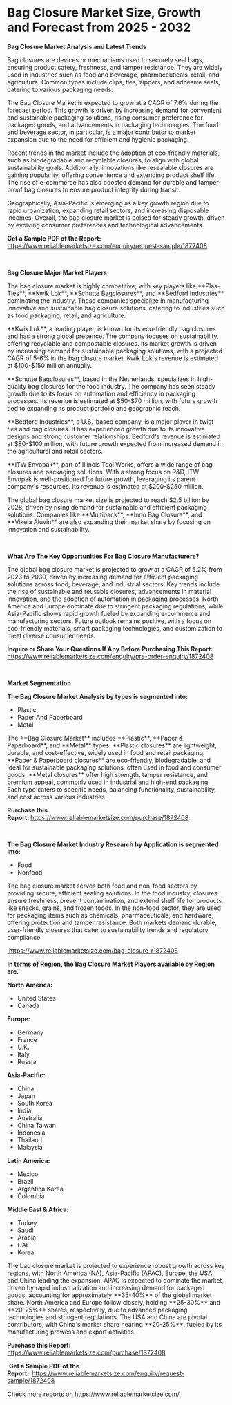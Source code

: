 <p><h1>Bag Closure Market Size, Growth and Forecast from 2025 - 2032</h1></p><p><strong>Bag Closure Market Analysis and Latest Trends</strong></p>
<p><p>Bag closures are devices or mechanisms used to securely seal bags, ensuring product safety, freshness, and tamper resistance. They are widely used in industries such as food and beverage, pharmaceuticals, retail, and agriculture. Common types include clips, ties, zippers, and adhesive seals, catering to various packaging needs.</p><p>The Bag Closure Market is expected to grow at a CAGR of 7.6% during the forecast period. This growth is driven by increasing demand for convenient and sustainable packaging solutions, rising consumer preference for packaged goods, and advancements in packaging technologies. The food and beverage sector, in particular, is a major contributor to market expansion due to the need for efficient and hygienic packaging.</p><p>Recent trends in the market include the adoption of eco-friendly materials, such as biodegradable and recyclable closures, to align with global sustainability goals. Additionally, innovations like resealable closures are gaining popularity, offering convenience and extending product shelf life. The rise of e-commerce has also boosted demand for durable and tamper-proof bag closures to ensure product integrity during transit.</p><p>Geographically, Asia-Pacific is emerging as a key growth region due to rapid urbanization, expanding retail sectors, and increasing disposable incomes. Overall, the bag closure market is poised for steady growth, driven by evolving consumer preferences and technological advancements.</p></p>
<p><strong>Get a Sample PDF of the Report:&nbsp;</strong> <a href="https://www.reliablemarketsize.com/enquiry/request-sample/1872408?utm_campaign=1197&utm_medium=2&utm_source=Github&utm_content=ia&utm_term=25012025&utm_id=bag-closure">https://www.reliablemarketsize.com/enquiry/request-sample/1872408</a></p>
<p>&nbsp;</p>
<p><strong>Bag Closure Major Market Players</strong></p>
<p><p>The bag closure market is highly competitive, with key players like **Plas-Ties**, **Kwik Lok**, **Schutte Bagclosures**, and **Bedford Industries** dominating the industry. These companies specialize in manufacturing innovative and sustainable bag closure solutions, catering to industries such as food packaging, retail, and agriculture.</p><p>**Kwik Lok**, a leading player, is known for its eco-friendly bag closures and has a strong global presence. The company focuses on sustainability, offering recyclable and compostable closures. Its market growth is driven by increasing demand for sustainable packaging solutions, with a projected CAGR of 5-6% in the bag closure market. Kwik Lok's revenue is estimated at $100-$150 million annually.</p><p>**Schutte Bagclosures**, based in the Netherlands, specializes in high-quality bag closures for the food industry. The company has seen steady growth due to its focus on automation and efficiency in packaging processes. Its revenue is estimated at $50-$70 million, with future growth tied to expanding its product portfolio and geographic reach.</p><p>**Bedford Industries**, a U.S.-based company, is a major player in twist ties and bag closures. It has experienced growth due to its innovative designs and strong customer relationships. Bedford's revenue is estimated at $80-$100 million, with future growth expected from increased demand in the agricultural and retail sectors.</p><p>**ITW Envopak**, part of Illinois Tool Works, offers a wide range of bag closures and packaging solutions. With a strong focus on R&D, ITW Envopak is well-positioned for future growth, leveraging its parent company's resources. Its revenue is estimated at $200-$250 million.</p><p>The global bag closure market size is projected to reach $2.5 billion by 2028, driven by rising demand for sustainable and efficient packaging solutions. Companies like **Multipack**, **Inno Bag Closure**, and **Vikela Aluvin** are also expanding their market share by focusing on innovation and sustainability.</p></p>
<p>&nbsp;</p>
<p><strong>What Are The Key Opportunities For Bag Closure Manufacturers?</strong></p>
<p><p>The global bag closure market is projected to grow at a CAGR of 5.2% from 2023 to 2030, driven by increasing demand for efficient packaging solutions across food, beverage, and industrial sectors. Key trends include the rise of sustainable and reusable closures, advancements in material innovation, and the adoption of automation in packaging processes. North America and Europe dominate due to stringent packaging regulations, while Asia-Pacific shows rapid growth fueled by expanding e-commerce and manufacturing sectors. Future outlook remains positive, with a focus on eco-friendly materials, smart packaging technologies, and customization to meet diverse consumer needs.</p></p>
<p><strong>Inquire or Share Your Questions If Any Before Purchasing This Report:</strong> <a href="https://www.reliablemarketsize.com/enquiry/pre-order-enquiry/1872408?utm_campaign=1197&utm_medium=2&utm_source=Github&utm_content=ia&utm_term=25012025&utm_id=bag-closure">https://www.reliablemarketsize.com/enquiry/pre-order-enquiry/1872408</a></p>
<p>&nbsp;</p>
<p><strong>Market Segmentation</strong></p>
<p><strong>The Bag Closure Market Analysis by types is segmented into:</strong></p>
<p><ul><li>Plastic</li><li>Paper And Paperboard</li><li>Metal</li></ul></p>
<p><p>The **Bag Closure Market** includes **Plastic**, **Paper & Paperboard**, and **Metal** types. **Plastic closures** are lightweight, durable, and cost-effective, widely used in food and retail packaging. **Paper & Paperboard closures** are eco-friendly, biodegradable, and ideal for sustainable packaging solutions, often used in food and consumer goods. **Metal closures** offer high strength, tamper resistance, and premium appeal, commonly used in industrial and high-end packaging. Each type caters to specific needs, balancing functionality, sustainability, and cost across various industries.</p></p>
<p><strong>Purchase this Report:&nbsp;</strong><a href="https://www.reliablemarketsize.com/purchase/1872408?utm_campaign=1197&utm_medium=2&utm_source=Github&utm_content=ia&utm_term=25012025&utm_id=bag-closure">https://www.reliablemarketsize.com/purchase/1872408</a></p>
<p>&nbsp;</p>
<p><strong>The Bag Closure Market Industry Research by Application is segmented into:</strong></p>
<p><ul><li>Food</li><li>Nonfood</li></ul></p>
<p><p>The bag closure market serves both food and non-food sectors by providing secure, efficient sealing solutions. In the food industry, closures ensure freshness, prevent contamination, and extend shelf life for products like snacks, grains, and frozen foods. In the non-food sector, they are used for packaging items such as chemicals, pharmaceuticals, and hardware, offering protection and tamper resistance. Both markets demand durable, user-friendly closures that cater to sustainability trends and regulatory compliance.</p></p>
<p><a href="https://www.reliablemarketsize.com/bag-closure-r1872408?utm_campaign=1197&utm_medium=2&utm_source=Github&utm_content=ia&utm_term=25012025&utm_id=bag-closure">&nbsp;https://www.reliablemarketsize.com/bag-closure-r1872408</a></p>
<p><strong>In terms of Region, the Bag Closure Market Players available by Region are:</strong></p>
<p>
    <p> <strong> North America: </strong>
        <ul>
            <li>United States</li>
            <li>Canada</li>
        </ul>
        </p> 
    <p> <strong> Europe: </strong>
        <ul>
            <li>Germany</li>
            <li>France</li>
            <li>U.K.</li>
            <li>Italy</li>
            <li>Russia</li>
        </ul>
        </p> 
    <p> <strong> Asia-Pacific: </strong>
        <ul>
            <li>China</li>
            <li>Japan</li>
            <li>South Korea</li>
            <li>India</li>
            <li>Australia</li>
            <li>China Taiwan</li>
            <li>Indonesia</li>
            <li>Thailand</li>
            <li>Malaysia</li>
        </ul>
        </p> 
    <p> <strong> Latin America: </strong>
        <ul>
            <li>Mexico</li>
            <li>Brazil</li>
            <li>Argentina Korea</li>
            <li>Colombia</li>
        </ul>
        </p> 
    <p> <strong> Middle East & Africa: </strong>
        <ul>
            <li>Turkey</li>
            <li>Saudi</li>
            <li>Arabia</li>
            <li>UAE</li>
            <li>Korea</li>
        </ul>
    </p>
    </p>
<p><p>The bag closure market is projected to experience robust growth across key regions, with North America (NA), Asia-Pacific (APAC), Europe, the USA, and China leading the expansion. APAC is expected to dominate the market, driven by rapid industrialization and increasing demand for packaged goods, accounting for approximately **35-40%** of the global market share. North America and Europe follow closely, holding **25-30%** and **20-25%** shares, respectively, due to advanced packaging technologies and stringent regulations. The USA and China are pivotal contributors, with China's market share nearing **20-25%**, fueled by its manufacturing prowess and export activities.</p></p>
<p><strong>Purchase this Report: </strong><a href="https://www.reliablemarketsize.com/purchase/1872408?utm_campaign=1197&utm_medium=2&utm_source=Github&utm_content=ia&utm_term=25012025&utm_id=bag-closure">https://www.reliablemarketsize.com/purchase/1872408</a></p>
<p>&nbsp;<strong>Get a Sample PDF of the Report:&nbsp;&nbsp;</strong><a href="https://www.reliablemarketsize.com/enquiry/request-sample/1872408?utm_campaign=1197&utm_medium=2&utm_source=Github&utm_content=ia&utm_term=25012025&utm_id=bag-closure">https://www.reliablemarketsize.com/enquiry/request-sample/1872408</a></p>
<p><strong></strong></p>
<p>Check more reports on <a href="https://www.reliablemarketsize.com/?utm_campaign=1197&utm_medium=2&utm_source=Github&utm_content=ia&utm_term=25012025&utm_id=bag-closure">https://www.reliablemarketsize.com/</a></p>
